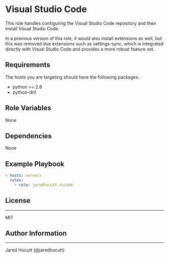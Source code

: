 # Visual Studio Code

This role handles configuring the Visual Studio Code repository and then
install Visual Studio Code.

In a previous version of this role, it would also install extensions as well,
but this was removed due extensions such as settings-sync, which is integrated
directly with Visual Studio Code and provides a more robust feature set.

## Requirements

The hosts you are targeting should have the following packages:

- python >= 2.6
- python-dnf

## Role Variables

None

## Dependencies

None

## Example Playbook


```yaml
- hosts: servers
  roles:
    - role: jaredhocutt.vscode
```

## License
-------

MIT

## Author Information
------------------

Jared Hocutt (@jaredhocutt)
